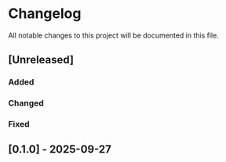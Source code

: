# Changelog
All notable changes to this project will be documented in this file.

## [Unreleased]

### Added

### Changed

### Fixed

## [0.1.0] - 2025-09-27
